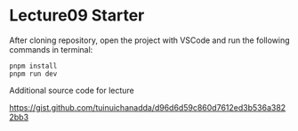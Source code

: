 # Lecture09 Starter

After cloning repository, open the project with VSCode and run the following commands in terminal:

```
pnpm install
pnpm run dev
```

Additional source code for lecture

https://gist.github.com/tuinuichanadda/d96d6d59c860d7612ed3b536a3822bb3
